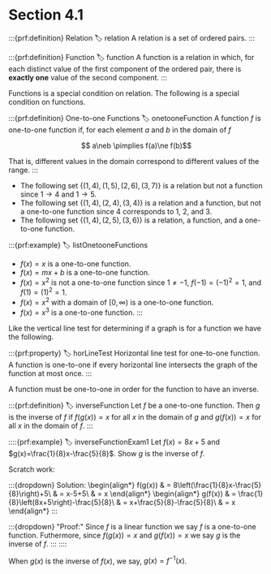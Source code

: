 # Section 4.1

:::{prf:definition} Relation
:label: relation
A relation is a set of ordered pairs.
:::

:::{prf:definition} Function
:label: function
A function is a relation in which, for each distinct value of the first component of the ordered pair, there is **exactly one** value of the second component.
:::

Functions is a special condition on relation. The following is a special condition on functions.

:::{prf:definition} One-to-one Functions
:label: onetooneFunction
A function $f$ is one-to-one function if, for each element $a$ and $b$ in the domain of $f$

$$ a\neb \pimplies f(a)\ne f(b)$$

That is, different values in the domain correspond to different values of the range.
:::

* The following set $\{(1,4),(1,5),(2,6),(3,7)\}$ is a relation but not a function since $1\to4$ and $1\to 5$.
* The following set $\{(1,4),(2,4),(3,4)\}$ is a relation and a function, but not a one-to-one function since $4$ corresponds to $1$, $2$, and $3$.
* The following set $\{(1,4),(2,5),(3,6)\}$ is a relation, a function, and a one-to-one function.

:::{prf:example}
:label: listOnetooneFunctions
* $f(x)=x$ is a one-to-one function.
* $f(x)=mx+b$ is a one-to-one function.
* $f(x)=x^2$ is not a one-to-one function since $1\ne-1$, $f(-1)=(-1)^2=1$, and $f(1)=(1)^2=1$.
* $f(x)=x^2$ with a domain of $[0,\infty)$ is a one-to-one function.
* $f(x)=x^3$ is a one-to-one function.
:::

Like the vertical line test for determining if a graph is for a function we have the following.

:::{prf:property}
:label: horLineTest
Horizontal line test for one-to-one function. A function is one-to-one if every horizontal line intersects the graph of the function at most once.
:::

A function must be one-to-one in order for the function to have an inverse.

:::{prf:definition}
:label: inverseFunction
Let $f$ be a one-to-one function. Then $g$ is the inverse of $f$ if $f(g(x))=x$ for all $x$ in the domain of $g$ and $g(f(x))=x$ for all $x$ in the domain of $f$.
:::

::::{prf:example}
:label: inverseFunctionExam1
Let $f(x)=8x+5$ and $g(x)=\frac{1}{8}x-\frac{5}{8}$. Show $g$ is the inverse of $f$.

Scratch work:

:::{dropdown} Solution:
\begin{align*}
    f(g(x)) & = 8\left(\frac{1}{8}x-\frac{5}{8}\right)+5\\
    & = x-5+5\\
    & = x
\end{align*}
\begin{align*}
    g(f(x)) & = \frac{1}{8}\left(8x+5\right)-\frac{5}{8}\\
    & = x+\frac{5}{8}-\frac{5}{8}\\
    & = x
\end{align*}
:::

:::{dropdown} "Proof:"
Since $f$ is a linear function we say $f$ is a one-to-one function. Futhermore, since $f(g(x))=x$ and $g(f(x))=x$ we say $g$ is the inverse of $f$.
:::
::::

When $g(x)$ is the inverse of $f(x)$, we say, $g(x)=f^{-1}(x)$.  